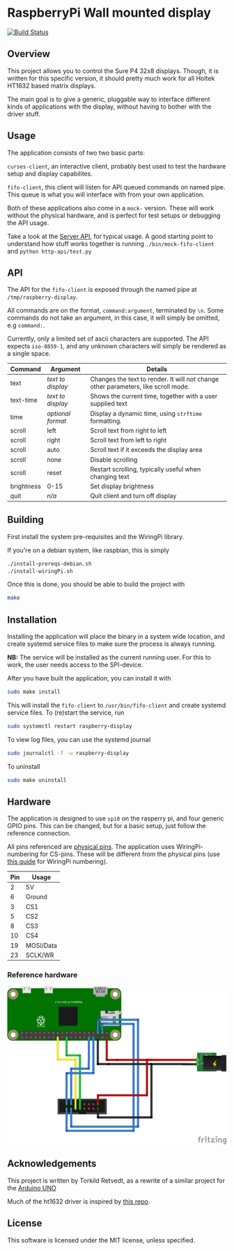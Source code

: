RaspberryPi Wall mounted display
================================
[![Build Status](https://travis-ci.org/torkildr/raspberry-display.svg?branch=master)](https://travis-ci.org/torkildr/raspberry-display)

## Overview
This project allows you to control the Sure P4 32x8 displays. Though, it is written for this specific version, it should
pretty much work for all Holtek HT1632 based matrix displays.
 
The main goal is to give a generic, pluggable way to interface different kinds of applications with the display, without having to
bother with the driver stuff.

## Usage

The application consists of two two basic parts:

`curses-client`, an interactive client, probably best used to test the hardware setup and display capabilites.

`fifo-client`, this client will listen for API queued commands on named pipe. This queue is what you will interface with from
your own application.

Both of these applications also come in a `mock-` version. These will work without the physical hardware, and is perfect
for test setups or debugging the API usage.

Take a look at the [Server API](http-api), for typical usage. A good starting point to understand how stuff
works together is running `./bin/mock-fifo-client` and `python http-api/test.py`

## API

The API for the `fifo-client` is exposed through the named pipe at `/tmp/raspberry-display`.

All commands are on the format, `command:argument`, terminated by `\n`. Some commands do not take an argument, in this case, it will simply
be omitted, e.g `command:`.

Currently, only a limited set of ascii characters are supported. The API expects `iso-8859-1`, and any unknown characters will simply be rendered as a single space.

Command     | Argument  | Details
------------|-----------|---------
text        | *text to display* | Changes the text to render. It will not change other parameters, like scroll mode.
text-time   | *text to display* | Shows the current time, together with a user supplied text
time        | *optional format* | Display a dynamic time, using `strftime` formatting.
scroll      | left  | Scroll text from right to left
scroll      | right | Scroll text from left to right
scroll      | auto  | Scroll text if it exceeds the display area
scroll      | none  | Disable scrolling
scroll      | reset | Restart scrolling, typically useful when changing text
brightness  | 0-15  | Set display brightness 
quit        | *n/a*  | Quit client and turn off display 

## Building
First install the system pre-requisites and the WiringPi library.

If you're on a debian system, like raspbian, this is simply
```bash
./install-prereqs-debian.sh
./install-wiringPi.sh
```

Once this is done, you should be able to build the project with
```bash
make
```

## Installation

Installing the application will place the binary in a system wide location, and create systemd service files to make sure the process
is always running.

**NB:** The service will be installed as the current running user. For this to work, the user needs access to the SPI-device.

After you have built the application, you can install it with
```bash
sudo make install
```

This will install the `fifo-client` to `/usr/bin/fifo-client` and create systemd service files. To (re)start the service, run
```bash
sudo systemctl restart raspberry-display
```

To view log files, you can use the systemd journal
```bash
sudo journalctl -f -u raspberry-display
```

To uninstall
```bash
sudo make uninstall
```

## Hardware

The application is designed to use `spi0` on the rasperry pi, and four generic GPIO pins. This can be changed, but for a basic
setup, just follow the reference connection.

All pins referenced are [physical pins](https://pinout.xyz/pinout#). The application uses WiringPi-numbering for CS-pins. These
will be different from the physical pins (use [this guide](https://pinout.xyz/pinout/wiringpi) for WiringPi numbering).

Pin | Usage
--- | -----
2   | 5V
6   | Ground
3   | CS1
5   | CS2
8   | CS3
10  | CS4
19  | MOSI/Data
23  | SCLK/WR

### Reference hardware
![Example Wiring](images/raspberry-wiring.png)

## Acknowledgements
This project is written by Torkild Retvedt, as a rewrite of a similar project for the [Arduino UNO](https://github.com/torkildr/display)

Much of the ht1632 driver is inspired by [this repo](https://github.com/DerBer/ht1632clib).

## License
This software is licensed under the MIT license, unless specified.

